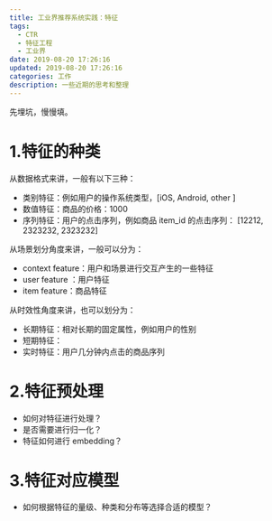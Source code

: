 ```yaml
---
title: 工业界推荐系统实践：特征
tags:
  - CTR
  - 特征工程
  - 工业界
date: 2019-08-20 17:26:16
updated: 2019-08-20 17:26:16
categories: 工作
description: 一些近期的思考和整理
---
```


先埋坑，慢慢填。

# 1.特征的种类

从数据格式来讲，一般有以下三种：

- 类别特征：例如用户的操作系统类型，[iOS, Android, other ]
- 数值特征：商品的价格：1000
- 序列特征：用户的点击序列，例如商品 item_id 的点击序列： [12212, 2323232, 2323232]

从场景划分角度来讲，一般可以分为：

- context feature：用户和场景进行交互产生的一些特征
- user feature ：用户特征
- item feature：商品特征

从时效性角度来讲，也可以划分为：

- 长期特征：相对长期的固定属性，例如用户的性别
- 短期特征：
- 实时特征：用户几分钟内点击的商品序列



# 2.特征预处理

- 如何对特征进行处理？
- 是否需要进行归一化？
- 特征如何进行 embedding？



# 3.特征对应模型

- 如何根据特征的量级、种类和分布等选择合适的模型？



<!-- more -->

